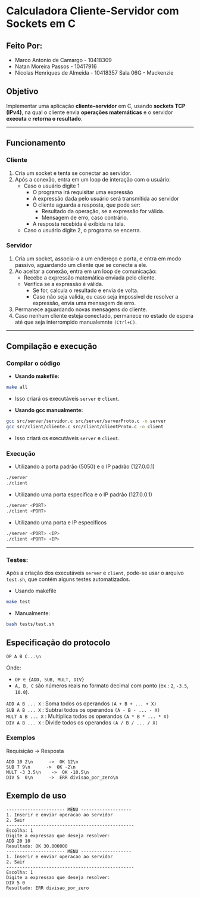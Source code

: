 # Calculadora Cliente-Servidor com Sockets em C

## Feito Por:
- Marco Antonio de Camargo - 10418309
- Natan Moreira Passos - 10417916
- Nicolas Henriques de Almeida - 10418357
Sala 06G - Mackenzie

## Objetivo
Implementar uma aplicação **cliente–servidor** em C, usando **sockets TCP (IPv4)**, na qual o cliente envia **operações matemáticas** e o servidor **executa** e **retorna o resultado**.<br>

---
## Funcionamento
### Cliente
1. Cria um socket e tenta se conectar ao servidor.
2. Após a conexão, entra em um loop de interação com o usuário:
    - Caso o usuário digite 1
        - O programa irá requisitar uma expressão
        - A expressão dada pelo usuário será transmitida ao servidor
        - O cliente aguarda a resposta, que pode ser:
            - Resultado da operação, se a expressão for válida.
            - Mensagem de erro, caso contrário. 
        - A resposta recebida é exibida na tela.
    - Caso o usuário digite 2, o programa se encerra.
### Servidor
1. Cria um socket, associa-o a um endereço e porta, e entra em modo passivo, aguardando um cliente que se conecte a ele.
2. Ao aceitar a conexão, entra em um loop de comunicação:
    - Recebe a expressão matemática enviada pelo cliente.
    - Verifica se a expressão é válida.
        - Se for, calcula o resultado e envia de volta.
        - Caso não seja valida, ou caso seja impossivel de resolver a expressão, envia uma mensagem de erro.
3. Permanece aguardando novas mensagens do cliente.
4. Caso nenhum cliente esteja conectado, permanece no estado de espera até que seja interrompido manualemnte `(Ctrl+C)`.
---
## Compilação e execução
### Compilar o código
- **Usando makefile:** 
```bash 
make all
```
- Isso criará os executáveis `server` e `client`.

- **Usando gcc manualmente:**
``` bash
gcc src/server/servidor.c src/server/serverProto.c -o server
gcc src/client/cliente.c src/client/clientProto.c -o client
```
- Isso criará os executáveis `server` e `client`.

### Execução
- Utilizando a porta padrão (5050) e o IP padrão (127.0.0.1)
``` bash
./server
./client
```
- Utilizando uma porta especifica e o IP padrão (127.0.0.1)
``` bash
./server <PORT>
./client <PORT>
```
- Utilizando uma porta e IP especificos
```bash
./server <PORT> <IP>
./client <PORT> <IP>
```

---
### Testes:
Após a criação dos executáveis `server` e `client`, pode-se usar o arquivo `test.sh`, que contém alguns testes automatizados.
- Usando makefile
``` bash
make test
```
- Manualmente:
``` bash
bash tests/test.sh
```

## Especificação do protocolo
```
OP A B C...\n
```
Onde:
- `OP ∈ {ADD, SUB, MULT, DIV}`
- `A, B, C` são números reais no formato decimal com ponto (ex.: `2`, `-3.5`, `10.0`).

`ADD A B ... X` : Soma todos os operandos `(A + B + ... + X)` <br>
`SUB A B ... X` : Subtrai todos os operandos `(A - B - ... - X)` <br>
`MULT A B ... X` : Multiplica todos os operandos `(A * B * ... * X)` <br>
`DIV A B ... X` : Divide todos os operandos `(A / B / ... / X)` <br>

### Exemplos
Requisição → Resposta
```
ADD 10 2\n      ->  OK 12\n
SUB 7 9\n      ->  OK -2\n
MULT -3 3.5\n    ->  OK -10.5\n
DIV 5  0\n      ->  ERR divisao_por_zero\n
```

## Exemplo de uso
```
---------------------- MENU -------------------
1. Inserir e enviar operacao ao servidor
2. Sair
------------------------------------------------
Escolha: 1
Digite a expressao que deseja resolver:
ADD 20 10
Resultado: OK 30.000000
---------------------- MENU -------------------
1. Inserir e enviar operacao ao servidor
2. Sair
------------------------------------------------
Escolha: 1
Digite a expressao que deseja resolver:
DIV 5 0
Resultado: ERR divisao_por_zero
```
